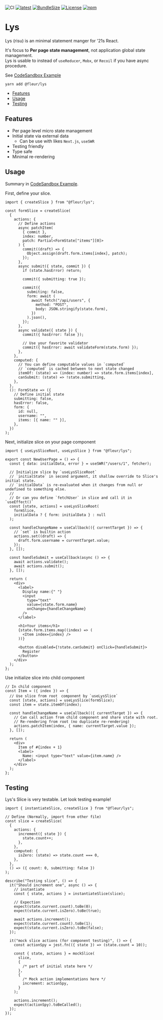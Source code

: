[npm-url]: https://www.npmjs.com/package/@fleur/lys
[ci-image-url]: https://img.shields.io/github/workflow/status/fleur-js/lys/CI?logo=github&style=flat-square
[version-image-url]: https://img.shields.io/npm/v/@fleur/lys?style=flat-square
[license-url]: https://opensource.org/licenses/MIT
[license-image]: https://img.shields.io/npm/l/@fleur/lys.svg?style=flat-square
[downloads-image]: https://img.shields.io/npm/dw/@fleur/lys.svg?style=flat-square&logo=npm
[bundlephobia-url]: https://bundlephobia.com/result?p=@fleur/lys@2.0.1
[bundlephobia-image]: https://img.shields.io/bundlephobia/minzip/@fleur/lys?style=flat-square

![CI][ci-image-url] [![latest][version-image-url]][npm-url] [![BundleSize][bundlephobia-image]][bundlephobia-url] [![License][license-image]][license-url] [![npm][downloads-image]][npm-url]

# Lys

Lys (risu) is an minimal statement manger for '21s React.

It's focus to **Per page state management**, not application global state management.  
Lys is usable to instead of `useReducer`, `Mobx`, or `Recoil` if you have async procedure.

See [CodeSandbox Example](https://codesandbox.io/s/fleur-lys-official-example-ok533?file=/src/App.js)

```
yarn add @fleur/lys
```

- [Features](#features)
- [Usage](#usage)
- [Testing](#testing)

## Features

- Per page level micro state management
- Initial state via external data
  - Can be use with likes `Next.js`, `useSWR`
- Testing friendly
- Type safe
- Minimal re-rendering

## Usage

Summary in [CodeSandbox Example](https://codesandbox.io/s/fleur-lys-official-example-ok533?file=/src/App.js).

First, define your slice.

```tsx
import { createSlice } from "@fleur/lys";

const formSlice = createSlice(
  {
    actions: {
      // Define actions
      async patchItem(
        { commit },
        index: number,
        patch: Partial<FormState["items"][0]>
      ) {
        commit((draft) => {
          Object.assign(draft.form.items[index], patch);
        });
      },
      async submit({ state, commit }) {
        if (state.hasError) return;

        commit({ submitting: true });

        commit({
          submiting: false,
          form: await (
            await fetch("/api/users", {
              method: "POST",
              body: JSON.stringify(state.form),
            })
          ).json(),
        });
      },
      async validate({ state }) {
        commit({ hasError: false });

        // Use your favorite validator
        commit({ hasError: await validateForm(state.form) });
      },
    },
    computed: {
      // You can define computable values in `computed`
      // `computed` is cached between to next state changed
      itemOf: (state) => (index: number) => state.form.items[index],
      canSubmit: (state) => !state.submitting,
    },
  },
  (): FormState => ({
    // Define initial state
    submitting: false,
    hasError: false,
    form: {
      id: null,
      username: "",
      items: [{ name: "" }],
    },
  })
);
```

Next, initialize slice on your page component

```tsx
import { useLysSliceRoot, useLysSlice } from "@fleur/lys";

export const NewUserPage = () => {
  const { data: initialData, error } = useSWR("/users/1", fetcher);

  // Initialize slice by `useLysSliceRoot`
  // `initialState` in second argument, it shallow override to Slice's initial state.
  // `initialData` is re-evaluated when it changes from null or undefined to something else.
  //
  // Or can you define `fetchUser` in slice and call it in `useEffect()`
  const [state, actions] = useLysSliceRoot(
    formSlice,
    initialData ? { form: initialData } : null
  );

  const handleChangeName = useCallback(({ currentTarget }) => {
    // `set` is builtin action
    actions.set((draft) => {
      draft.form.username = currentTarget.value;
    });
  }, []);

  const handleSubmit = useCallback(async () => {
    await actions.validate();
    await actions.submit();
  }, []);

  return (
    <div>
      <label>
        Display name:{" "}
        <input
          type="text"
          value={state.form.name}
          onChange={handleChangeName}
        />
      </label>

      <h1>Your items</h1>
      {state.form.items.map((index) => (
        <Item index={index} />
      ))}

      <button disabled={!state.canSubmit} onClick={handleSubmit}>
        Register
      </button>
    </div>
  );
};
```

Use initialize slice into child component

```tsx
// In child component
const Item = ({ index }) => {
  // Use slice from root　component by `useLysSlice`
  const [state, actions] = useLysSlice(formSlice);
  const item = state.itemOf(index);

  const handleChangeName = useCallback(({ currentTarget }) => {
    // Can call action from child component and share state with root.
    // Re-rendering from root (no duplicate re-rendering)
    actions.patchItem(index, { name: currentTarget.value });
  }, []);

  return (
    <div>
      Item of #{index + 1}
      <label>
        Name: <input type="text" value={item.name} />
      </label>
    </div>
  );
};
```

## Testing

Lys's Slice is very testable.
Let look testing example!

```tsx
import { instantiateSlice, createSlice } from "@fleur/lys";

// Define (Normally, import from other file)
const slice = createSlice(
  {
    actions: {
      increment({ state }) {
        state.count++;
      },
    },
    computed: {
      isZero: (state) => state.count === 0,
    },
  },
  () => ({ count: 0, submitting: false })
);

describe("Testing slice", () => {
  it("Should increment one", async () => {
    // instantiate
    const { state, actions } = instantiateSlice(slice);

    // Expection
    expect(state.current.count).toBe(0);
    expect(state.current.isZero).toBe(true);

    await actions.increment();
    expect(state.current.count).toBe(1);
    expect(state.current.isZero).toBe(false);
  });

  it("mock slice actions (for component testing)", () => {
    const actionSpy = jest.fn(({ state }) => (state.count = 10));

    const { state, actions } = mockSlice(
      slice,
      {
        /* part of initial state here */
      },
      {
        /* Mock action implementations here */
        increment: actionSpy,
      }
    );

    actions.increment();
    expect(actionSpy).toBeCalled();
  });
});
```
